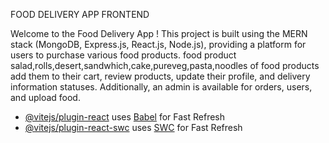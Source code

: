 FOOD DELIVERY APP FRONTEND

Welcome to the Food Delivery App ! This project is built using the MERN stack (MongoDB, Express.js, React.js, Node.js), providing a platform for users to purchase various food products. food product salad,rolls,desert,sandwhich,cake,pureveg,pasta,noodles of food products add them to their cart, review products, update their profile, and delivery information statuses. Additionally, an admin  is available for  orders, users, and upload food.

- [@vitejs/plugin-react](https://github.com/vitejs/vite-plugin-react/blob/main/packages/plugin-react/README.md) uses [Babel](https://babeljs.io/) for Fast Refresh
- [@vitejs/plugin-react-swc](https://github.com/vitejs/vite-plugin-react-swc) uses [SWC](https://swc.rs/) for Fast Refresh
